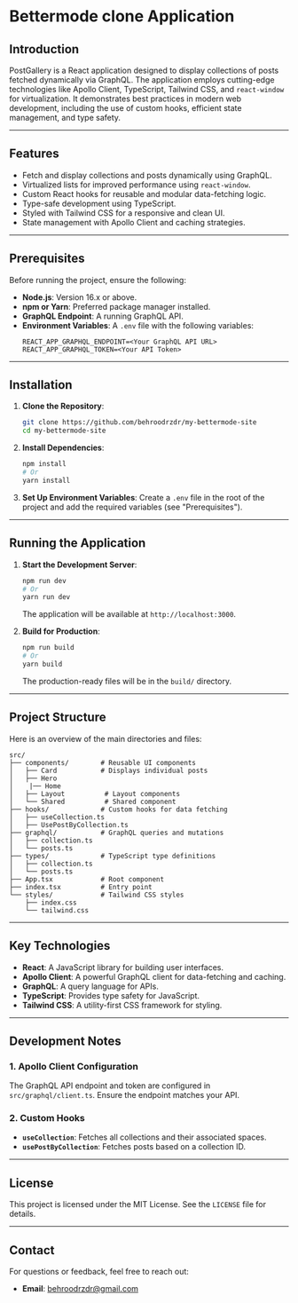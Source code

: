 # Bettermode clone Application

## Introduction
PostGallery is a React application designed to display collections of posts fetched dynamically via GraphQL. The application employs cutting-edge technologies like Apollo Client, TypeScript, Tailwind CSS, and `react-window` for virtualization. It demonstrates best practices in modern web development, including the use of custom hooks, efficient state management, and type safety.

---

## Features
- Fetch and display collections and posts dynamically using GraphQL.
- Virtualized lists for improved performance using `react-window`.
- Custom React hooks for reusable and modular data-fetching logic.
- Type-safe development using TypeScript.
- Styled with Tailwind CSS for a responsive and clean UI.
- State management with Apollo Client and caching strategies.

---

## Prerequisites

Before running the project, ensure the following:

- **Node.js**: Version 16.x or above.
- **npm or Yarn**: Preferred package manager installed.
- **GraphQL Endpoint**: A running GraphQL API.
- **Environment Variables**: A `.env` file with the following variables:
  ```plaintext
  REACT_APP_GRAPHQL_ENDPOINT=<Your GraphQL API URL>
  REACT_APP_GRAPHQL_TOKEN=<Your API Token>
  ```

---

## Installation

1. **Clone the Repository**:
   ```bash
   git clone https://github.com/behroodrzdr/my-bettermode-site
   cd my-bettermode-site
   ```

2. **Install Dependencies**:
   ```bash
   npm install
   # Or
   yarn install
   ```

3. **Set Up Environment Variables**:
   Create a `.env` file in the root of the project and add the required variables (see "Prerequisites").

---

## Running the Application

1. **Start the Development Server**:
   ```bash
   npm run dev
   # Or
   yarn run dev
   ```

   The application will be available at `http://localhost:3000`.

2. **Build for Production**:
   ```bash
   npm run build
   # Or
   yarn build
   ```

   The production-ready files will be in the `build/` directory.

---

## Project Structure

Here is an overview of the main directories and files:

```
src/
├── components/        # Reusable UI components
│   ├── Card           # Displays individual posts
│   ├── Hero
│    |── Home
│   ├── Layout          # Layout components
│   └── Shared          # Shared component
├── hooks/             # Custom hooks for data fetching
│   ├── useCollection.ts
│   ├── UsePostByCollection.ts
├── graphql/           # GraphQL queries and mutations
│   ├── collection.ts
│   └── posts.ts
├── types/             # TypeScript type definitions
│   ├── collection.ts
│   └── posts.ts
├── App.tsx            # Root component
├── index.tsx          # Entry point
└── styles/            # Tailwind CSS styles
    ├── index.css
    └── tailwind.css
```

---

## Key Technologies

- **React**: A JavaScript library for building user interfaces.
- **Apollo Client**: A powerful GraphQL client for data-fetching and caching.
- **GraphQL**: A query language for APIs.
- **TypeScript**: Provides type safety for JavaScript.
- **Tailwind CSS**: A utility-first CSS framework for styling.

---

## Development Notes

### 1. Apollo Client Configuration
The GraphQL API endpoint and token are configured in `src/graphql/client.ts`. Ensure the endpoint matches your API.

### 2. Custom Hooks
- **`useCollection`**: Fetches all collections and their associated spaces.
- **`usePostByCollection`**: Fetches posts based on a collection ID.

---

## License

This project is licensed under the MIT License. See the `LICENSE` file for details.

---

## Contact

For questions or feedback, feel free to reach out:
- **Email**: behroodrzdr@gmail.com

